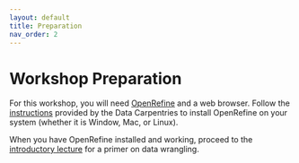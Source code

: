 ```yaml
---
layout: default
title: Preparation
nav_order: 2
---
```


# Workshop Preparation 
For this workshop, you will need [OpenRefine](https://openrefine.org/) and a web browser. Follow the [instructions](https://datacarpentry.org/openrefine-socialsci/setup.html) provided by the Data Carpentries to install OpenRefine on your system (whether it is Window, Mac, or Linux). 

When you have OpenRefine installed and working, proceed to the [introductory lecture](introduction.md) for a primer on data wrangling. 

<!-- Edit the content below for the workshop in question. Once you're ready to publish, remove the comment characters e.g. "<!--" at the start and end -->


<!--

# Workshop preparation 

Preparation for this tutorial consists of two steps: [Getting the data](#get-the-data) and [Getting the software](#get-the-software). Follow the steps below. 
  
## Get the data

You will have an opportunity to download the data during the workshop; however, if you would like to do so ahead of time, it can be downloaded [here](https://github.com/scds/intro-tableau/raw/main/data/humdata_GHGEmissionsGES.xlsx).

## Get the software
This hands-on workshop uses [**Tableau**](https://www.tableau.com/), a software application for data visualization. We ask that you download Tableau in advance of the workshop to be able to participate in it to the fullest extent.

You have three options for downloading Tableau:
1. [Tableau Public](https://public.tableau.com/en-us/s/) (limited version)
2. A 14-day trial of [Tableau Desktop](https://www.tableau.com/products/trial)
3. A 1-year instructor or student license for [Tableau Desktop for academic purposes](https://www.tableau.com/academic/teaching) 

The three options will be discussed further during the workshop; for now, we recommend Tableau Public or the 14-day trial of Tableau Desktop. Please contact the [Sherman Centre](mailto:scds@mcmaster.ca) if you have any difficulties downloading or opening the software.

-->
